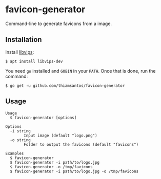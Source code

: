 # favicon-generator

Command-line to generate favicons from a image.

## Installation

Install [libvips](https://github.com/libvips/libvips):

```shell
$ apt install libvips-dev
```

You need `go` installed and `GOBIN` in your `PATH`. Once that is done, run the
command:

```shell
$ go get -u github.com/thiamsantos/favicon-generator
```

## Usage

```
Usage
  $ favicon-generator [options]

Options
  -i string
        Input image (default "logo.png")
  -o string
        Folder to output the favicons (default "favicons")

Examples
  $ favicon-generator
  $ favicon-generator -i path/to/logo.jpg
  $ favicon-generator -o /tmp/favicons
  $ favicon-generator -i path/to/logo.jpg -o /tmp/favicons
```
